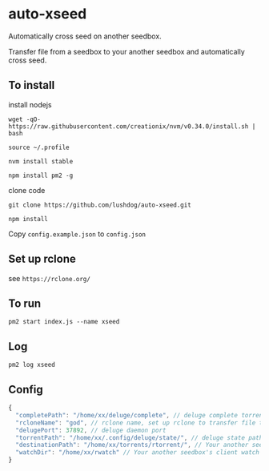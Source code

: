 # auto-xseed
Automatically cross seed on another seedbox.

Transfer file from a seedbox to your another seedbox and automatically cross seed.

## To install

install nodejs

`wget -qO- https://raw.githubusercontent.com/creationix/nvm/v0.34.0/install.sh | bash`

`source ~/.profile`

`nvm install stable`

`npm install pm2 -g`

clone code

`git clone https://github.com/lushdog/auto-xseed.git`

`npm install`

Copy `config.example.json` to `config.json`

## Set up rclone
see `https://rclone.org/`

## To run

`pm2 start index.js --name xseed`

## Log

`pm2 log xseed`

## Config

```javascript
{
  "completePath": "/home/xx/deluge/complete", // deluge complete torrent dir. Make sure to set deluge `Move completed to:` option
  "rcloneName": "god", // rclone name, set up rclone to transfer file to your another seedbox.
  "delugePort": 37892, // deluge daemon port
  "torrentPath": "/home/xx/.config/deluge/state/", // deluge state path.
  "destinationPath": "/home/xx/torrents/rtorrent/", // Your another seedbox's client default download dir.
  "watchDir": "/home/xx/rwatch" // Your another seedbox's client watch dir.
}
```

